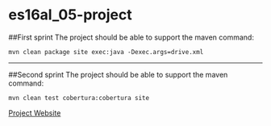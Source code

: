 # es16al_05-project

##First sprint
The project should be able to support the maven command:

    mvn clean package site exec:java -Dexec.args=drive.xml

----------

##Second sprint
The project should be able to support the maven command:

    mvn clean test cobertura:cobertura site
    
[Project Website](http://bucho.pt/es)

